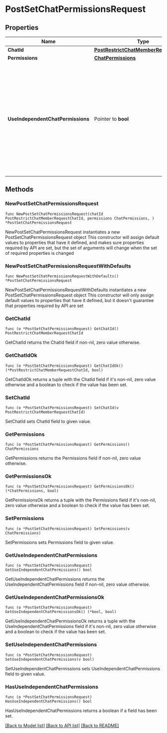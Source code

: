 # PostSetChatPermissionsRequest

## Properties

Name | Type | Description | Notes
------------ | ------------- | ------------- | -------------
**ChatId** | [**PostRestrictChatMemberRequestChatId**](PostRestrictChatMemberRequestChatId.md) |  | 
**Permissions** | [**ChatPermissions**](ChatPermissions.md) |  | 
**UseIndependentChatPermissions** | Pointer to **bool** | Pass *True* if chat permissions are set independently. Otherwise, the *can\\_send\\_other\\_messages* and *can\\_add\\_web\\_page\\_previews* permissions will imply the *can\\_send\\_messages*, *can\\_send\\_audios*, *can\\_send\\_documents*, *can\\_send\\_photos*, *can\\_send\\_videos*, *can\\_send\\_video\\_notes*, and *can\\_send\\_voice\\_notes* permissions; the *can\\_send\\_polls* permission will imply the *can\\_send\\_messages* permission. | [optional] 

## Methods

### NewPostSetChatPermissionsRequest

`func NewPostSetChatPermissionsRequest(chatId PostRestrictChatMemberRequestChatId, permissions ChatPermissions, ) *PostSetChatPermissionsRequest`

NewPostSetChatPermissionsRequest instantiates a new PostSetChatPermissionsRequest object
This constructor will assign default values to properties that have it defined,
and makes sure properties required by API are set, but the set of arguments
will change when the set of required properties is changed

### NewPostSetChatPermissionsRequestWithDefaults

`func NewPostSetChatPermissionsRequestWithDefaults() *PostSetChatPermissionsRequest`

NewPostSetChatPermissionsRequestWithDefaults instantiates a new PostSetChatPermissionsRequest object
This constructor will only assign default values to properties that have it defined,
but it doesn't guarantee that properties required by API are set

### GetChatId

`func (o *PostSetChatPermissionsRequest) GetChatId() PostRestrictChatMemberRequestChatId`

GetChatId returns the ChatId field if non-nil, zero value otherwise.

### GetChatIdOk

`func (o *PostSetChatPermissionsRequest) GetChatIdOk() (*PostRestrictChatMemberRequestChatId, bool)`

GetChatIdOk returns a tuple with the ChatId field if it's non-nil, zero value otherwise
and a boolean to check if the value has been set.

### SetChatId

`func (o *PostSetChatPermissionsRequest) SetChatId(v PostRestrictChatMemberRequestChatId)`

SetChatId sets ChatId field to given value.


### GetPermissions

`func (o *PostSetChatPermissionsRequest) GetPermissions() ChatPermissions`

GetPermissions returns the Permissions field if non-nil, zero value otherwise.

### GetPermissionsOk

`func (o *PostSetChatPermissionsRequest) GetPermissionsOk() (*ChatPermissions, bool)`

GetPermissionsOk returns a tuple with the Permissions field if it's non-nil, zero value otherwise
and a boolean to check if the value has been set.

### SetPermissions

`func (o *PostSetChatPermissionsRequest) SetPermissions(v ChatPermissions)`

SetPermissions sets Permissions field to given value.


### GetUseIndependentChatPermissions

`func (o *PostSetChatPermissionsRequest) GetUseIndependentChatPermissions() bool`

GetUseIndependentChatPermissions returns the UseIndependentChatPermissions field if non-nil, zero value otherwise.

### GetUseIndependentChatPermissionsOk

`func (o *PostSetChatPermissionsRequest) GetUseIndependentChatPermissionsOk() (*bool, bool)`

GetUseIndependentChatPermissionsOk returns a tuple with the UseIndependentChatPermissions field if it's non-nil, zero value otherwise
and a boolean to check if the value has been set.

### SetUseIndependentChatPermissions

`func (o *PostSetChatPermissionsRequest) SetUseIndependentChatPermissions(v bool)`

SetUseIndependentChatPermissions sets UseIndependentChatPermissions field to given value.

### HasUseIndependentChatPermissions

`func (o *PostSetChatPermissionsRequest) HasUseIndependentChatPermissions() bool`

HasUseIndependentChatPermissions returns a boolean if a field has been set.


[[Back to Model list]](../README.md#documentation-for-models) [[Back to API list]](../README.md#documentation-for-api-endpoints) [[Back to README]](../README.md)


